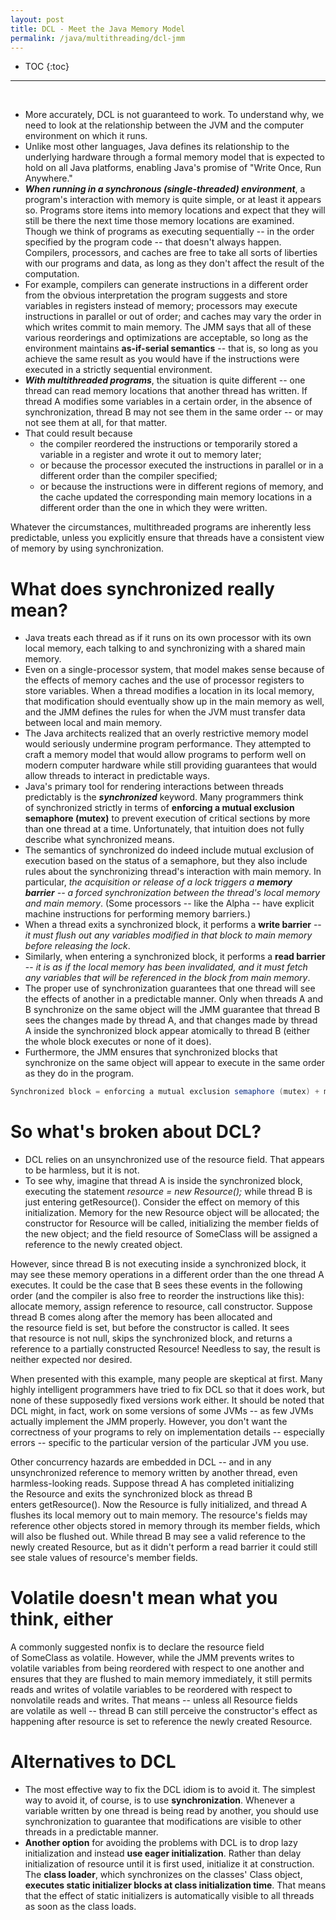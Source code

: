 ```yaml
---
layout: post
title: DCL - Meet the Java Memory Model
permalink: /java/multithreading/dcl-jmm
---
```


- TOC
{:toc}

<hr><br>

* More accurately, DCL is not guaranteed to work. To understand why, we need to look at the relationship between the JVM and the computer environment on which it runs. 
* Unlike most other languages, Java defines its relationship to the underlying hardware through a formal memory model that is expected to hold on all Java platforms, enabling Java's promise of "Write Once, Run Anywhere." 
* ***When running in a synchronous (single-threaded) environment***, a program's interaction with memory is quite simple, or at least it appears so. Programs store items into memory locations and expect that they will still be there the next time those memory locations are examined. Though we think of programs as executing sequentially -- in the order specified by the program code -- that doesn't always happen. Compilers, processors, and caches are free to take all sorts of liberties with our programs and data, as long as they don't affect the result of the computation. 
* For example, compilers can generate instructions in a different order from the obvious interpretation the program suggests and store variables in registers instead of memory; processors may execute instructions in parallel or out of order; and caches may vary the order in which writes commit to main memory. The JMM says that all of these various reorderings and optimizations are acceptable, so long as the environment maintains **as-if-serial semantics** -- that is, so long as you achieve the same result as you would have if the instructions were executed in a strictly sequential environment.
* ***With multithreaded programs***, the situation is quite different -- one thread can read memory locations that another thread has written. If thread A modifies some variables in a certain order, in the absence of synchronization, thread B may not see them in the same order -- or may not see them at all, for that matter. 
* That could result because 
	- the compiler reordered the instructions or temporarily stored a variable in a register and wrote it out to memory later; 
	- or because the processor executed the instructions in parallel or in a different order than the compiler specified; 
	- or because the instructions were in different regions of memory, and the cache updated the corresponding main memory locations in a different order than the one in which they were written.

Whatever the circumstances, multithreaded programs are inherently less predictable, unless you explicitly ensure that threads have a consistent view of memory by using synchronization.

# What does synchronized really mean?
* Java treats each thread as if it runs on its own processor with its own local memory, each talking to and synchronizing with a shared main memory. 
* Even on a single-processor system, that model makes sense because of the effects of memory caches and the use of processor registers to store variables. When a thread modifies a location in its local memory, that modification should eventually show up in the main memory as well, and the JMM defines the rules for when the JVM must transfer data between local and main memory. 
* The Java architects realized that an overly restrictive memory model would seriously undermine program performance. They attempted to craft a memory model that would allow programs to perform well on modern computer hardware while still providing guarantees that would allow threads to interact in predictable ways.
* Java's primary tool for rendering interactions between threads predictably is the ***synchronized*** keyword. Many programmers think of synchronized strictly in terms of **enforcing a mutual exclusion semaphore (mutex)** to prevent execution of critical sections by more than one thread at a time. Unfortunately, that intuition does not fully describe what synchronized means.
* The semantics of synchronized do indeed include mutual exclusion of execution based on the status of a semaphore, but they also include rules about the synchronizing thread's interaction with main memory. In particular, *the acquisition or release of a lock triggers a **memory barrier** -- a forced synchronization between the thread's local memory and main memory*. (Some processors -- like the Alpha -- have explicit machine instructions for performing memory barriers.) 
* When a thread exits a synchronized block, it performs a **write barrier** -- *it must flush out any variables modified in that block to main memory before releasing the lock*. 
* Similarly, when entering a synchronized block, it performs a **read barrier** -- *it is as if the local memory has been invalidated, and it must fetch any variables that will be referenced in the block from main memory*.
* The proper use of synchronization guarantees that one thread will see the effects of another in a predictable manner. Only when threads A and B synchronize on the same object will the JMM guarantee that thread B sees the changes made by thread A, and that changes made by thread A inside the synchronized block appear atomically to thread B (either the whole block executes or none of it does). 
* Furthermore, the JMM ensures that synchronized blocks that synchronize on the same object will appear to execute in the same order as they do in the program.

```java
Synchronized block = enforcing a mutual exclusion semaphore (mutex) + memory barrier
```

# So what's broken about DCL?
* DCL relies on an unsynchronized use of the resource field. That appears to be harmless, but it is not. 
* To see why, imagine that thread A is inside the synchronized block, executing the statement *resource = new Resource();* while thread B is just entering getResource(). Consider the effect on memory of this initialization. Memory for the new Resource object will be allocated; the constructor for Resource will be called, initializing the member fields of the new object; and the field resource of SomeClass will be assigned a reference to the newly created object.

However, since thread B is not executing inside a synchronized block, it may see these memory operations in a different order than the one thread A executes. It could be the case that B sees these events in the following order (and the compiler is also free to reorder the instructions like this): allocate memory, assign reference to resource, call constructor. Suppose thread B comes along after the memory has been allocated and the resource field is set, but before the constructor is called. It sees that resource is not null, skips the synchronized block, and returns a reference to a partially constructed Resource! Needless to say, the result is neither expected nor desired.

When presented with this example, many people are skeptical at first. Many highly intelligent programmers have tried to fix DCL so that it does work, but none of these supposedly fixed versions work either. It should be noted that DCL might, in fact, work on some versions of some JVMs -- as few JVMs actually implement the JMM properly. However, you don't want the correctness of your programs to rely on implementation details -- especially errors -- specific to the particular version of the particular JVM you use.

Other concurrency hazards are embedded in DCL -- and in any unsynchronized reference to memory written by another thread, even harmless-looking reads. Suppose thread A has completed initializing the Resource and exits the synchronized block as thread B enters getResource(). Now the Resource is fully initialized, and thread A flushes its local memory out to main memory. The resource's fields may reference other objects stored in memory through its member fields, which will also be flushed out. While thread B may see a valid reference to the newly created Resource, but as it didn't perform a read barrier it could still see stale values of resource's member fields.

# Volatile doesn't mean what you think, either
A commonly suggested nonfix is to declare the resource field of SomeClass as volatile. However, while the JMM prevents writes to volatile variables from being reordered with respect to one another and ensures that they are flushed to main memory immediately, it still permits reads and writes of volatile variables to be reordered with respect to nonvolatile reads and writes. That means -- unless all Resource fields are volatile as well -- thread B can still perceive the constructor's effect as happening after resource is set to reference the newly created Resource.

# Alternatives to DCL

* The most effective way to fix the DCL idiom is to avoid it. The simplest way to avoid it, of course, is to use **synchronization**. Whenever a variable written by one thread is being read by another, you should use synchronization to guarantee that modifications are visible to other threads in a predictable manner.
* **Another option** for avoiding the problems with DCL is to drop lazy initialization and instead **use eager initialization**. Rather than delay initialization of resource until it is first used, initialize it at construction. The **class loader**, which synchronizes on the classes' Class object, **executes static initializer blocks at class initialization time**. That means that the effect of static initializers is automatically visible to all threads as soon as the class loads.
